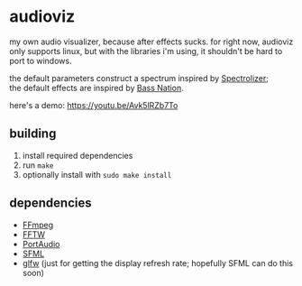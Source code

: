 # audioviz
my own audio visualizer, because after effects sucks.
for right now, audioviz only supports linux, but with the libraries i'm using, it shouldn't be hard to port to windows.

the default parameters construct a spectrum inspired by [Spectrolizer](https://spectrolizer.aicore-software.com/);<br>
the default effects are inspired by [Bass Nation](https://www.youtube.com/@808nation).

here's a demo: https://youtu.be/Avk5lRZb7To

## building
1. install required dependencies
2. run `make`
3. optionally install with `sudo make install`

## dependencies
- [FFmpeg](https://github.com/FFmpeg/FFmpeg)
- [FFTW](https://fftw.org)
- [PortAudio](https://github.com/PortAudio/portaudio)
- [SFML](https://github.com/SFML/SFML)
- [glfw](https://github.com/glfw/glfw) (just for getting the display refresh rate; hopefully SFML can do this soon)
